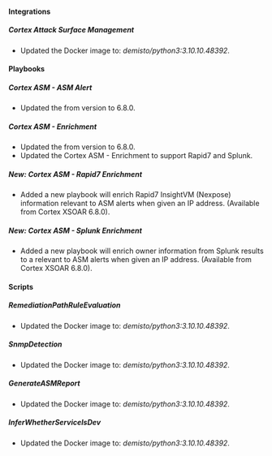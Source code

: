 
#### Integrations

##### Cortex Attack Surface Management

- Updated the Docker image to: *demisto/python3:3.10.10.48392*.

#### Playbooks

##### Cortex ASM - ASM Alert

- Updated the from version to 6.8.0.

##### Cortex ASM - Enrichment

- Updated the from version to 6.8.0.
- Updated the Cortex ASM - Enrichment to support Rapid7 and Splunk.

##### New: Cortex ASM - Rapid7 Enrichment

- Added a new playbook will enrich Rapid7 InsightVM (Nexpose) information relevant to ASM alerts when given an IP address. (Available from Cortex XSOAR 6.8.0).

##### New: Cortex ASM - Splunk Enrichment

- Added a new playbook will enrich owner information from Splunk results to a relevant to ASM alerts when given an IP address.  (Available from Cortex XSOAR 6.8.0).

#### Scripts

##### RemediationPathRuleEvaluation

- Updated the Docker image to: *demisto/python3:3.10.10.48392*.

##### SnmpDetection

- Updated the Docker image to: *demisto/python3:3.10.10.48392*.

##### GenerateASMReport

- Updated the Docker image to: *demisto/python3:3.10.10.48392*.

##### InferWhetherServiceIsDev

- Updated the Docker image to: *demisto/python3:3.10.10.48392*.
